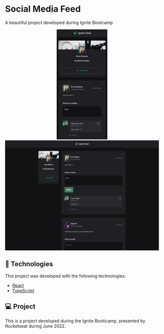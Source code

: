 # Social Media Feed 



A beautiful project developed during Ignite Bootcamp



<p align="center">
  <img alt="Letmeask" src="https://github.com/Bru-marques/social_media_feed_react_typescript/blob/main/src/assets/mobile.png" height="360px">
  <img alt="Letmeask" src="https://github.com/Bru-marques/social_media_feed_react_typescript/blob/main/src/assets/desktop.png" height="360px">
</p>

## 🧪 Technologies

This project was developed with the following technologies:

- [React](https://reactjs.org)
- [TypeScript](https://www.typescriptlang.org/)

## 💻 Project

This is a project developed during the Ignite Booticamp, presented by Rocketseat during June 2022.
